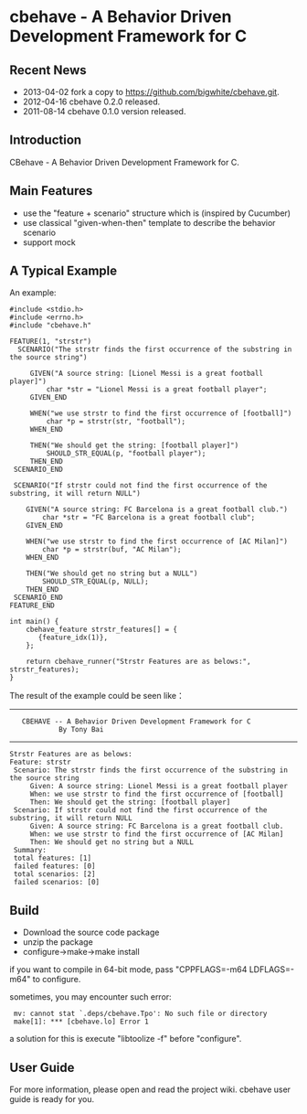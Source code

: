 cbehave - A Behavior Driven Development Framework for C
=======

Recent News
-----------
 - 2013-04-02 fork a copy to https://github.com/bigwhite/cbehave.git.
 - 2012-04-16 cbehave 0.2.0 released.
 - 2011-08-14 cbehave 0.1.0 version released.

Introduction
-------------
CBehave - A Behavior Driven Development Framework for C.

Main Features
-------------

 - use the "feature + scenario" structure which is (inspired by Cucumber)
 - use classical "given-when-then" template to describe the behavior scenario
 - support mock

A Typical Example
-------------

An example:

    #include <stdio.h>
    #include <errno.h>
    #include "cbehave.h"

    FEATURE(1, "strstr")
      SCENARIO("The strstr finds the first occurrence of the substring in the source string")
 
         GIVEN("A source string: [Lionel Messi is a great football player]")
             char *str = "Lionel Messi is a great football player";
         GIVEN_END
 
         WHEN("we use strstr to find the first occurrence of [football]")
             char *p = strstr(str, "football");
         WHEN_END

         THEN("We should get the string: [football player]")
             SHOULD_STR_EQUAL(p, "football player");
         THEN_END
     SCENARIO_END

     SCENARIO("If strstr could not find the first occurrence of the substring, it will return NULL")

        GIVEN("A source string: FC Barcelona is a great football club.")
            char *str = "FC Barcelona is a great football club";
        GIVEN_END

        WHEN("we use strstr to find the first occurrence of [AC Milan]")
            char *p = strstr(buf, "AC Milan");
        WHEN_END

        THEN("We should get no string but a NULL")
            SHOULD_STR_EQUAL(p, NULL);
        THEN_END
     SCENARIO_END
    FEATURE_END

    int main() {
        cbehave_feature strstr_features[] = {
           {feature_idx(1)},
        };

        return cbehave_runner("Strstr Features are as belows:", strstr_features);
    }
   
The result of the example could be seen like：

   *******************************************************************
       CBEHAVE -- A Behavior Driven Development Framework for C
                By Tony Bai
   *******************************************************************
    Strstr Features are as belows:
    Feature: strstr
     Scenario: The strstr finds the first occurrence of the substring in the source string
         Given: A source string: Lionel Messi is a great football player
         When: we use strstr to find the first occurrence of [football]
         Then: We should get the string: [football player]
     Scenario: If strstr could not find the first occurrence of the substring, it will return NULL
         Given: A source string: FC Barcelona is a great football club.
         When: we use strstr to find the first occurrence of [AC Milan]
         Then: We should get no string but a NULL
     Summary:
     total features: [1]
     failed features: [0]
     total scenarios: [2]
     failed scenarios: [0]

Build
------
 - Download the source code package
 - unzip the package
 - configure->make->make install
 
if you want to compile in 64-bit mode, pass "CPPFLAGS=-m64 LDFLAGS=-m64" to configure.

sometimes, you may encounter such error:

     mv: cannot stat `.deps/cbehave.Tpo': No such file or directory
     make[1]: *** [cbehave.lo] Error 1
	
a solution for this is execute "libtoolize -f" before "configure".


User Guide
-------------
For more information, please open and read the project wiki. cbehave user guide is ready for you.
